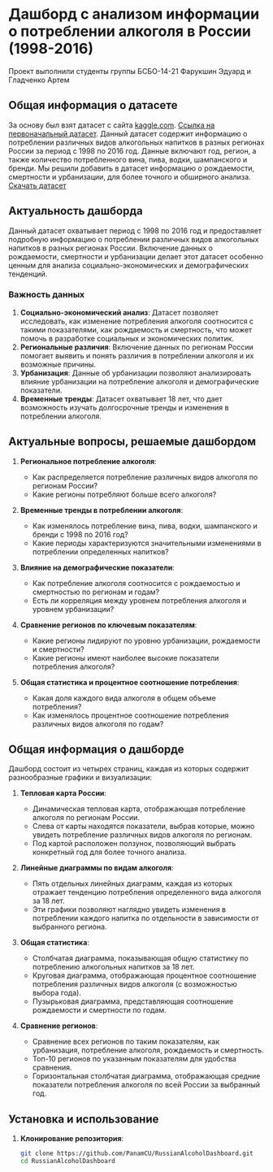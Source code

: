 # Дашборд с анализом информации о потреблении алкоголя в России (1998-2016)
Проект выполнили студенты группы БСБО-14-21 Фарукшин Эдуард и Гладченко Артем

## Общая информация о датасете
За основу был взят датасет с сайта [kaggle.com](https://www.kaggle.com/). [Ссылка на первоначальный датасет](https://www.kaggle.com/datasets/dwdkills/alcohol-consumption-in-russia/data). Данный датасет содержит информацию о потреблении различных видов алкогольных напитков в разных регионах России за период с 1998 по 2016 год. Данные включают год, регион, а также количество потребленного вина, пива, водки, шампанского и бренди. Мы решили добавить в датасет информацию о рождаемости, смертности и урбанизации, для более точного и обширного анализа.
[Скачать датасет](https://docs.google.com/spreadsheets/d/e/2PACX-1vSoyK9eyj_TExI_VFNgV5FRZdFJk-KHvXXaMLqWw3s_EibSOZdOxFEGz2UIoIXg8xfw2EEtLtWTQb0r/pub?gid=110125304&single=true&output=csv)

## Актуальность дашборда
Данный датасет охватывает период с 1998 по 2016 год и предоставляет подробную информацию о потреблении различных видов алкогольных напитков в разных регионах России. Включение данных о рождаемости, смертности и урбанизации делает этот датасет особенно ценным для анализа социально-экономических и демографических тенденций.

### Важность данных
1. **Социально-экономический анализ**: Датасет позволяет исследовать, как изменение потребления алкоголя соотносится с такими показателями, как рождаемость и смертность, что может помочь в разработке социальных и экономических политик.
2. **Региональные различия**: Включение данных по регионам России помогает выявить и понять различия в потреблении алкоголя и их возможные причины.
3. **Урбанизация**: Данные об урбанизации позволяют анализировать влияние урбанизации на потребление алкоголя и демографические показатели.
4. **Временные тренды**: Датасет охватывает 18 лет, что дает возможность изучать долгосрочные тренды и изменения в потреблении алкоголя.

## Актуальные вопросы, решаемые дашбордом

1. **Региональное потребление алкоголя**:
   - Как распределяется потребление различных видов алкоголя по регионам России?
   - Какие регионы потребляют больше всего алкоголя?

2. **Временные тренды в потреблении алкоголя**:
   - Как изменялось потребление вина, пива, водки, шампанского и бренди с 1998 по 2016 год?
   - Какие периоды характеризуются значительными изменениями в потреблении определенных напитков?

3. **Влияние на демографические показатели**:
   - Как потребление алкоголя соотносится с рождаемостью и смертностью по регионам и годам?
   - Есть ли корреляция между уровнем потребления алкоголя и уровнем урбанизации?

4. **Сравнение регионов по ключевым показателям**:
   - Какие регионы лидируют по уровню урбанизации, рождаемости и смертности?
   - Какие регионы имеют наиболее высокие показатели потребления алкоголя?

5. **Общая статистика и процентное соотношение потребления**:
   - Какая доля каждого вида алкоголя в общем объеме потребления?
   - Как изменялось процентное соотношение потребления различных видов алкоголя по годам?


## Общая информация о дашборде
Дашборд состоит из четырех страниц, каждая из которых содержит разнообразные графики и визуализации:

1. **Тепловая карта России**:
   - Динамическая тепловая карта, отображающая потребление алкоголя по регионам России.
   - Слева от карты находятся показатели, выбрав которые, можно увидеть потребление различных видов алкоголя по регионам.
   - Под картой расположен ползунок, позволяющий выбрать конкретный год для более точного анализа.

2. **Линейные диаграммы по видам алкоголя**:
   - Пять отдельных линейных диаграмм, каждая из которых отражает тенденцию потребления определенного вида алкоголя за 18 лет.
   - Эти графики позволяют наглядно увидеть изменения в потреблении каждого напитка по отдельности в зависимости от выбранного региона.

3. **Общая статистика**:
   - Столбчатая диаграмма, показывающая общую статистику по потреблению алкогольных напитков за 18 лет.
   - Круговая диаграмма, отображающая процентное соотношение потребления различных видов алкоголя (с возможностью выбора года).
   - Пузырьковая диаграмма, представляющая соотношение рождаемости и смертности по годам.

4. **Сравнение регионов**:
   - Сравнение всех регионов по таким показателям, как урбанизация, потребление алкоголя, рождаемость и смертность.
   - Топ-10 регионов по указанным показателям для удобства сравнения.
   - Горизонтальная столбчатая диаграмма, отображающая средние показатели потребления алкоголя по всей России за выбранный год.

## Установка и использование
1. **Клонирование репозитория**:
   ```bash
   git clone https://github.com/PanamCU/RussianAlcoholDashboard.git
   cd RussianAlcoholDashboard
